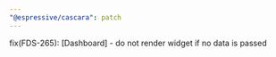 ```yaml
---
"@espressive/cascara": patch
---
```


fix(FDS-265): [Dashboard] - do not render widget if no data is passed
